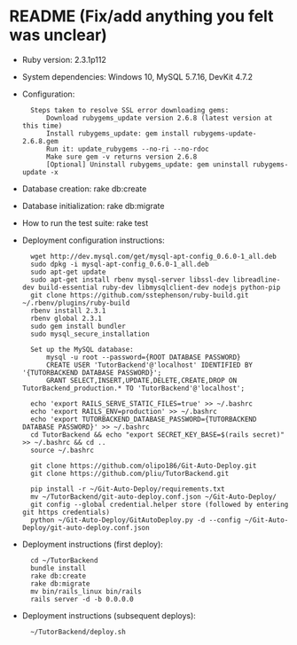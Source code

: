 # README (Fix/add anything you felt was unclear)

* Ruby version: 2.3.1p112

* System dependencies: Windows 10, MySQL 5.7.16, DevKit 4.7.2

* Configuration:

        Steps taken to resolve SSL error downloading gems:
            Download rubygems_update version 2.6.8 (latest version at this time)
            Install rubygems_update: gem install rubygems-update-2.6.8.gem
            Run it: update_rubygems --no-ri --no-rdoc
            Make sure gem -v returns version 2.6.8
            [Optional] Uninstall rubygems_update: gem uninstall rubygems-update -x

* Database creation: rake db:create

* Database initialization: rake db:migrate

* How to run the test suite: rake test

* Deployment configuration instructions:

        wget http://dev.mysql.com/get/mysql-apt-config_0.6.0-1_all.deb
        sudo dpkg -i mysql-apt-config_0.6.0-1_all.deb
        sudo apt-get update
        sudo apt-get install rbenv mysql-server libssl-dev libreadline-dev build-essential ruby-dev libmysqlclient-dev nodejs python-pip
        git clone https://github.com/sstephenson/ruby-build.git ~/.rbenv/plugins/ruby-build
        rbenv install 2.3.1
        rbenv global 2.3.1
        sudo gem install bundler
        sudo mysql_secure_installation
        
        Set up the MySQL database:
            mysql -u root --password={ROOT DATABASE PASSWORD}
            CREATE USER 'TutorBackend'@'localhost' IDENTIFIED BY '{TUTORBACKEND DATABASE PASSWORD}';
            GRANT SELECT,INSERT,UPDATE,DELETE,CREATE,DROP ON TutorBackend_production.* TO 'TutorBackend'@'localhost';
 
        echo 'export RAILS_SERVE_STATIC_FILES=true' >> ~/.bashrc
        echo 'export RAILS_ENV=production' >> ~/.bashrc
        echo 'export TUTORBACKEND_DATABASE_PASSWORD={TUTORBACKEND DATABASE PASSWORD}' >> ~/.bashrc
        cd TutorBackend && echo "export SECRET_KEY_BASE=$(rails secret)" >> ~/.bashrc && cd ..
        source ~/.bashrc
        
        git clone https://github.com/olipo186/Git-Auto-Deploy.git
        git clone https://github.com/pliu/TutorBackend.git
 
        pip install -r ~/Git-Auto-Deploy/requirements.txt
        mv ~/TutorBackend/git-auto-deploy.conf.json ~/Git-Auto-Deploy/
        git config --global credential.helper store (followed by entering git https credentials)
        python ~/Git-Auto-Deploy/GitAutoDeploy.py -d --config ~/Git-Auto-Deploy/git-auto-deploy.conf.json

* Deployment instructions (first deploy):

        cd ~/TutorBackend
        bundle install
        rake db:create
        rake db:migrate
        mv bin/rails_linux bin/rails
        rails server -d -b 0.0.0.0

* Deployment instructions (subsequent deploys):

        ~/TutorBackend/deploy.sh
